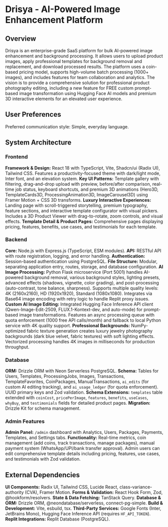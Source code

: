 # Drisya - AI-Powered Image Enhancement Platform

## Overview

Drisya is an enterprise-grade SaaS platform for bulk AI-powered image enhancement and background processing. It allows users to upload product images, apply professional templates for background removal and replacement, and download processed results. The platform uses a coin-based pricing model, supports high-volume batch processing (1000+ images), and includes features for team collaboration and analytics. The vision is to provide a comprehensive solution for professional product photography editing, including a new feature for FREE custom prompt-based image transformation using Hugging Face AI models and premium 3D interactive elements for an elevated user experience.

## User Preferences

Preferred communication style: Simple, everyday language.

## System Architecture

### Frontend

**Framework & Design:** React 18 with TypeScript, Vite, Shadcn/ui (Radix UI), Tailwind CSS. Features a productivity-focused theme with dark/light mode, Inter font, and an elevation system.
**Key UI Patterns:** Template gallery with filtering, drag-and-drop upload with preview, before/after comparison, real-time job status, keyboard shortcuts, and premium 3D animations (Hero3D, TemplateCards3D, ProcessingAnimation3D, ImageCarousel3D) using Framer Motion + CSS 3D transforms.
**Luxury Interactive Experiences:** Landing page with scroll-triggered storytelling, premium typography, feature sections, and interactive template configurator with visual pickers. Includes a 3D Product Viewer with drag-to-rotate, zoom controls, and visual effects.
**Template Detail & Product Pages:** Comprehensive pages displaying pricing, features, benefits, use cases, and testimonials for each template.

### Backend

**Core:** Node.js with Express.js (TypeScript, ESM modules).
**API:** RESTful API with route registration, logging, and error handling.
**Authentication:** Session-based authentication using PostgreSQL.
**File Structure:** Modular, separating application entry, routes, storage, and database configuration.
**AI Image Processing:** Python Flask microservice (Port 5001) handles AI-powered background removal, various background styles, lighting presets, advanced effects (shadows, vignette, color grading), and post-processing (auto-contrast, tone balance, sharpness). Supports multiple quality levels: 4K (2160x2160), HD (1920x1920), Standard (1080x1080). Integrates via Base64 image encoding with retry logic to handle Replit proxy issues.
**Custom AI Image Editing:** Integrated Hugging Face Inference API client (Qwen-Image-Edit-2509, FLUX.1-Kontext-dev, and auto-mode) for prompt-based image transformations. Features an async processing queue with quota enforcement (1000 free API calls/month) and fallback to local Python service with 4K quality support.
**Professional Backgrounds:** NumPy-optimized fabric texture generation creates luxury jewelry photography backgrounds (dark blue velvet, fabric textures) with soft lighting effects. Vectorized processing handles 4K images in milliseconds for production throughput.

### Database

**ORM:** Drizzle ORM with Neon Serverless PostgreSQL.
**Schema:** Tables for Users, Templates, ProcessingJobs, Images, Transactions, TemplateFavorites, CoinPackages, ManualTransactions, `ai_edits` (for custom AI editing tracking), and `ai_usage_ledger` (for quota enforcement). UUID primary keys and Zod validation.
**Schema Extensions:** `templates` table extended with `coinCost`, `pricePerImage`, `features`, `benefits`, `useCases`, `whyBuy`, and `testimonials` fields for detailed product pages.
**Migration:** Drizzle Kit for schema management.

### Admin Features

**Admin Panel:** `/admin` dashboard with Analytics, Users, Packages, Payments, Templates, and Settings tabs.
**Functionality:** Real-time metrics, coin management (add coins, track transactions, manage packages), manual payment system (WhatsApp/UPI/bank transfer approval). Admin users can edit comprehensive template details including pricing, features, use cases, and testimonials with Zod validation.

## External Dependencies

**UI Components:** Radix UI, Tailwind CSS, Lucide React, class-variance-authority (CVA), Framer Motion.
**Forms & Validation:** React Hook Form, Zod, @hookform/resolvers.
**State & Data Fetching:** TanStack Query.
**Database & ORM:** Drizzle ORM, @neondatabase/serverless, connect-pg-simple.
**Build & Development:** Vite, esbuild, tsx.
**Third-Party Services:** Google Fonts (Inter, JetBrains Mono), Hugging Face Inference API (requires `HF_API_TOKEN`).
**Replit Integrations:** Replit Database (PostgreSQL).